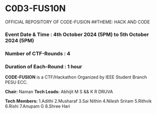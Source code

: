 # C0D3-FUS10N
OFFICIAL REPOSITORY OF CODE-FUSION
##THEME: HACK AND CODE
### Event Date & Time : 4th October 2024 (5PM) to 5th October 2024 (5PM)
### Number of CTF-Rounds : 4
### Duration of Each-Round : 1 hour

**CODE-FUSION** is a CTF/Hackathon Organized by IEEE Student Branch PESU ECC.

**Chair:** Naman
**Tech Leads:** Abhijit M S && K R DRUVA

**Tech Members:**
1.Adithi
2.Musharaf
3.Sai Nithin
4.Nilesh Sriram
5.Rithvik
6.Rishi
7.Anupam G
8.Shree Hari
